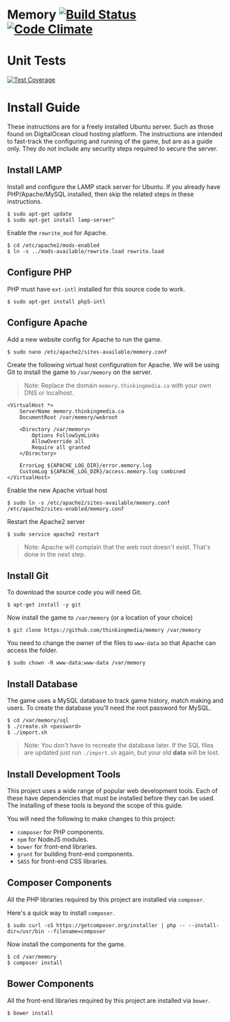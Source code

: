 # Memory [![Build Status](https://travis-ci.org/thinkingmedia/memory.svg)](https://travis-ci.org/thinkingmedia/memory) [![Code Climate](https://codeclimate.com/github/thinkingmedia/memory/badges/gpa.svg)](https://codeclimate.com/github/thinkingmedia/memory)

# Unit Tests

[![Test Coverage](https://codeclimate.com/github/thinkingmedia/memory/badges/coverage.svg)](https://codeclimate.com/github/thinkingmedia/memory)

# Install Guide

These instructions are for a freely installed Ubuntu server. Such as those found on DigitalOcean cloud hosting platform. The instructions are intended to fast-track the configuring and running of the game, but are as a guide only. They do not include any security steps required to secure the server.

## Install LAMP

Install and configure the LAMP stack server for Ubuntu. If you already have PHP/Apache/MySQL installed, then skip the related steps in these instructions.

    $ sudo apt-get update
    $ sudo apt-get install lamp-server^
    
Enable the `rewrite_mod` for Apache.
    
    $ cd /etc/apache2/mods-enabled
    $ ln -s ../mods-available/rewrite.load rewrite.load
    
## Configure PHP
    
PHP must have `ext-intl` installed for this source code to work.

    $ sudo apt-get install php5-intl
    
## Configure Apache

Add a new website config for Apache to run the game.

    $ sudo nano /etc/apache2/sites-available/memory.conf
    
Create the following virtual host configuration for Apache. We will be using Git to install the game to `/var/memory` on the server.

> Note: Replace the domain `memory.thinkingmedia.ca` with your own DNS or localhost.

    <VirtualHost *>
        ServerName memory.thinkingmedia.ca
        DocumentRoot /var/memory/webroot
        
        <Directory /var/memory>
            Options FollowSymLinks
            AllowOverride all
            Require all granted
        </Directory>
        
        ErrorLog ${APACHE_LOG_DIR}/error.memory.log
        CustomLog ${APACHE_LOG_DIR}/access.memory.log combined
    </VirtualHost>
    
Enable the new Apache virtual host

    $ sudo ln -s /etc/apache2/sites-available/memory.conf /etc/apache2/sites-enabled/memory.conf
    
Restart the Apache2 server

    $ sudo service apache2 restart
    
> Note: Apache will complain that the web root doesn't exist. That's done in the next step.

## Install Git

To download the source code you will need Git.

    $ apt-get install -y git
   
Now install the game to `/var/memory` (or a location of your choice)

    $ git clone https://github.com/thinkingmedia/memory /var/memory
    
You need to change the owner of the files to `www-data` so that Apache can access the folder.

    $ sudo chown -R www-data:www-data /var/memory

## Install Database

The game uses a MySQL database to track game history, match making and users. To create the database you'll need the root password for MySQL.

    $ cd /var/memory/sql
    $ ./create.sh <password>
    $ ./import.sh

> Note: You don't have to recreate the database later. If the SQL files are updated just run `./import.sh` again, but your old **data** will be lost.

## Install Development Tools

This project uses a wide range of popular web development tools. Each of these have dependencies that must be installed before they can be used. The installing of these tools is beyond the scope of this guide.

You will need the following to make changes to this project:

- `composer` for PHP components.
- `npm` for NodeJS modules.
- `bower` for front-end libraries.
- `grunt` for building front-end components.
- `SASS` for front-end CSS libraries.

## Composer Components

All the PHP libraries required by this project are installed via `composer`.

Here's a quick way to install `composer`.

    $ sudo curl -sS https://getcomposer.org/installer | php -- --install-dir=/usr/bin --filename=composer

Now install the components for the game.
    
    $ cd /var/memory
    $ composer install
    
## Bower Components

All the front-end libraries required by this project are installed via `bower`.

    $ bower install
